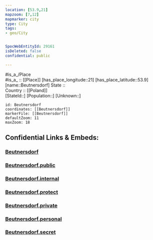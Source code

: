 ```yaml
---
location: [53.9,21] 
mapzoom: [7,12] 
mapmarker: city 
type: City
tags:
- geo/City


SpocWebEntityId: 29161
isDeleted: false
confidential: public

---
```

#is_a_/Place  
#is_a_ :: [[Place]] 
[has_place_longitude::21] 
[has_place_latitude::53.9] 
[name::Beutnersdorf] 
State ::  
Country :: [[Poland]]  
[StateId::] 
[Population::] 
[Unknown::] 


```leaflet
id: Beutnersdorf
coordinates: [[Beutnersdorf]] 
markerFile: [[Beutnersdorf]] 
defaultZoom: 11 
maxZoom: 18
```


## Confidential Links & Embeds: 

### [Beutnersdorf](/_Standards/Earth/Continent/Europe/Europe~East/Poland/Provinces~Poland/Warmian-Masurian/City/Beutnersdorf.md) 

### [Beutnersdorf.public](/_public/Earth/Continent/Europe/Europe~East/Poland/Provinces~Poland/Warmian-Masurian/City/Beutnersdorf.public.md) 

### [Beutnersdorf.internal](/_internal/Earth/Continent/Europe/Europe~East/Poland/Provinces~Poland/Warmian-Masurian/City/Beutnersdorf.internal.md) 

### [Beutnersdorf.protect](/_protect/Earth/Continent/Europe/Europe~East/Poland/Provinces~Poland/Warmian-Masurian/City/Beutnersdorf.protect.md) 

### [Beutnersdorf.private](/_private/Earth/Continent/Europe/Europe~East/Poland/Provinces~Poland/Warmian-Masurian/City/Beutnersdorf.private.md) 

### [Beutnersdorf.personal](/_personal/Earth/Continent/Europe/Europe~East/Poland/Provinces~Poland/Warmian-Masurian/City/Beutnersdorf.personal.md) 

### [Beutnersdorf.secret](/_secret/Earth/Continent/Europe/Europe~East/Poland/Provinces~Poland/Warmian-Masurian/City/Beutnersdorf.secret.md)

